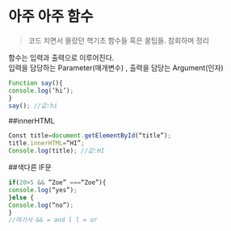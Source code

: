 # 아주 아주  함수 
>코드 치면서 몰랐던 핵기초 함수들 혹은 꿀팁들. 참회하며 정리<br>

함수는 입력과 출력으로 이루어진다.<br>
입력을 담당하는 Parameter(매개변수) , 출력을 담당는 Argument(인자)
```javascript
Function say(){
console.log(‘hi’);
}
say(); //값:hi
```

##innerHTML
```javascript
Const title=document.getElementById(“title”);
title.innerHTML=“HI”;
Console.log(title); //값:HI
```

##색다른 IF문
```javascript
if(20>5 && ”Zoe” ===“Zoe”){
console.log(“yes”);
}else {
Console.log(“no”);
}
//여기서 && = and l l = or
```


